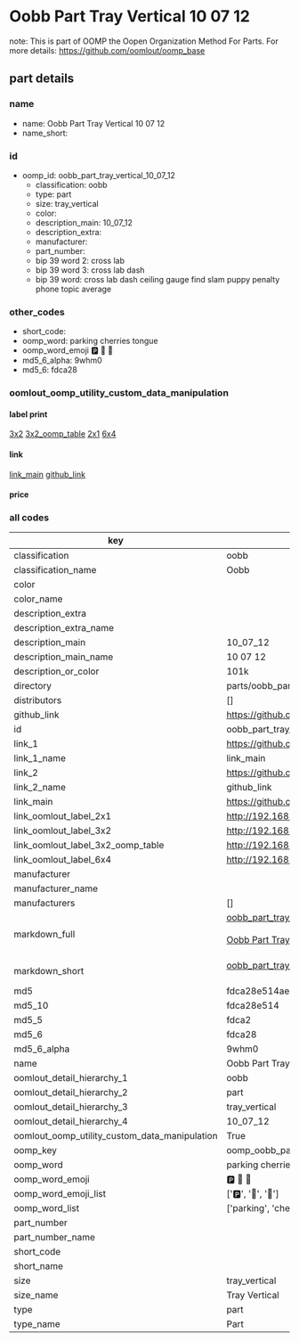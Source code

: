 # Oobb Part Tray Vertical 10 07 12  

note: This is part of OOMP the Oopen Organization Method For Parts. For more details: https://github.com/oomlout/oomp_base

##  part details





### name
* name: Oobb Part Tray Vertical 10 07 12
* name_short: 
### id
* oomp_id: oobb_part_tray_vertical_10_07_12
  * classification: oobb
  * type: part
  * size: tray_vertical
  * color: 
  * description_main: 10_07_12
  * description_extra: 
  * manufacturer: 
  * part_number: 
  * bip 39 word 2: cross lab
  * bip 39 word 3: cross lab dash
  * bip 39 word: cross lab dash ceiling gauge find slam puppy penalty phone topic average

### other_codes
* short_code: 
* oomp_word: parking cherries tongue
* oomp_word_emoji :parking: :cherries: :tongue:
* md5_6_alpha: 9whm0
* md5_6: fdca28






### oomlout_oomp_utility_custom_data_manipulation
#### label print
[3x2](http://192.168.1.245:1112/?label=oomp%209whm0)
[3x2_oomp_table](http://192.168.1.107:1112/?label=oomp%209whm0)
[2x1](http://192.168.1.242:1112/?label=oomp%209whm0)
[6x4](http://192.168.1.55:1112/?label=oomp%209whm0)    

#### link

[link_main](https://github.com/oomlout/oomlout_oomp_current_version_messy/tree/main/parts/oobb_part_tray_vertical_10_07_12) [github_link](https://github.com/oomlout/oomlout_oomp_part_src/tree/main/parts/oobb_part_tray_vertical_10_07_12)                             

#### price







### all codes 
| key | value |  
| --- | --- |  
| classification | oobb |  
| classification_name | Oobb |  
| color |  |  
| color_name |  |  
| description_extra |  |  
| description_extra_name |  |  
| description_main | 10_07_12 |  
| description_main_name | 10 07 12 |  
| description_or_color | 101k |  
| directory | parts/oobb_part_tray_vertical_10_07_12 |  
| distributors | [] |  
| github_link | https://github.com/oomlout/oomlout_oomp_part_src/tree/main/parts/oobb_part_tray_vertical_10_07_12 |  
| id | oobb_part_tray_vertical_10_07_12 |  
| link_1 | https://github.com/oomlout/oomlout_oomp_current_version_messy/tree/main/parts/oobb_part_tray_vertical_10_07_12 |  
| link_1_name | link_main |  
| link_2 | https://github.com/oomlout/oomlout_oomp_part_src/tree/main/parts/oobb_part_tray_vertical_10_07_12 |  
| link_2_name | github_link |  
| link_main | https://github.com/oomlout/oomlout_oomp_current_version_messy/tree/main/parts/oobb_part_tray_vertical_10_07_12 |  
| link_oomlout_label_2x1 | http://192.168.1.242:1112/?label=oomp%209whm0 |  
| link_oomlout_label_3x2 | http://192.168.1.245:1112/?label=oomp%209whm0 |  
| link_oomlout_label_3x2_oomp_table | http://192.168.1.107:1112/?label=oomp%209whm0 |  
| link_oomlout_label_6x4 | http://192.168.1.55:1112/?label=oomp%209whm0 |  
| manufacturer |  |  
| manufacturer_name |  |  
| manufacturers | [] |  
| markdown_full | [oobb_part_tray_vertical_10_07_12](https://github.com/oomlout/oomlout_oomp_current_version_messy/tree/main/parts/oobb_part_tray_vertical_10_07_12)<br>[](https://github.com/oomlout/oomlout_oomp_current_version_messy/tree/main/parts/oobb_part_tray_vertical_10_07_12)<br>[Oobb Part Tray Vertical 10 07 12](https://github.com/oomlout/oomlout_oomp_current_version_messy/tree/main/parts/oobb_part_tray_vertical_10_07_12)<br><br> |  
| markdown_short | [oobb_part_tray_vertical_10_07_12](https://github.com/oomlout/oomlout_oomp_current_version_messy/tree/main/parts/oobb_part_tray_vertical_10_07_12)<br><br> |  
| md5 | fdca28e514ae19615ab0424e6f5f01a0 |  
| md5_10 | fdca28e514 |  
| md5_5 | fdca2 |  
| md5_6 | fdca28 |  
| md5_6_alpha | 9whm0 |  
| name | Oobb Part Tray Vertical 10 07 12 |  
| oomlout_detail_hierarchy_1 | oobb |  
| oomlout_detail_hierarchy_2 | part |  
| oomlout_detail_hierarchy_3 | tray_vertical |  
| oomlout_detail_hierarchy_4 | 10_07_12 |  
| oomlout_oomp_utility_custom_data_manipulation | True |  
| oomp_key | oomp_oobb_part_tray_vertical_10_07_12 |  
| oomp_word | parking cherries tongue |  
| oomp_word_emoji | :parking: :cherries: :tongue: |  
| oomp_word_emoji_list | [':parking:', ':cherries:', ':tongue:'] |  
| oomp_word_list | ['parking', 'cherries', 'tongue'] |  
| part_number |  |  
| part_number_name |  |  
| short_code |  |  
| short_name |  |  
| size | tray_vertical |  
| size_name | Tray Vertical |  
| type | part |  
| type_name | Part |  
